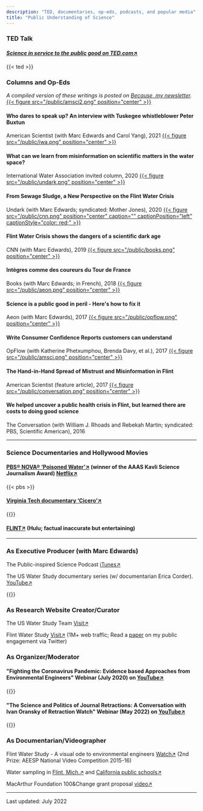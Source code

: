 ```yaml
---
description: "TED, documentaries, op-eds, podcasts, and popular media"
title: "Public Understanding of Science"
---
```


### **TED Talk**

#### [*Science in service to the public good on TED.com*↗](https://www.ted.com/talks/siddhartha_roy_science_in_service_to_the_public_good?language=en) 

{{< ted >}}

### **Columns and Op-Eds**

*A compiled version of these writings is posted on [Because, my newsletter](https://siddhartharoy.substack.com/).*
[{{< figure src="/public/amsci2.png" position="center" >}}](https://www.americanscientist.org/article/who-dares-to-speak-up)
#### Who dares to speak up? An interview with Tuskegee whistleblower Peter Buxtun
American Scientist (with Marc Edwards and Carol Yang), 2021
[{{< figure src="/public/iwa.png" position="center" >}}](https://iwa-network.org/what-can-we-learn-from-misinformation-on-scientific-matters-in-the-water-space/)
#### What can we learn from misinformation on scientific matters in the water space? 
International Water Association invited column, 2020
[{{< figure src="/public/undark.png" position="center" >}}](https://undark.org/2020/09/17/flint-water-crisis-sewage/)
#### From Sewage Sludge, a New Perspective on the Flint Water Crisis
Undark (with Marc Edwards; syndicated: Mother Jones), 2020
[{{< figure src="/public/cnn.png" position="center" caption="" captionPosition="left" captionStyle="color: red;" >}}](https://edition.cnn.com/2019/03/14/opinions/flint-water-myths-scientific-dark-age-roy-edwards/index.html)
#### Flint Water Crisis shows the dangers of a scientific dark age
CNN (with Marc Edwards), 2019
[{{< figure src="/public/books.png" position="center" >}}](https://www.books.fr/integres-coureurs-tour-de-france/)
#### Intègres comme des coureurs du Tour de France
Books (with Marc Edwards; in French), 2018
[{{< figure src="/public/aeon.png" position="center" >}}](https://aeon.co/essays/science-is-a-public-good-in-peril-heres-how-to-fix-it)
#### Science is a public good in peril - Here's how to fix it 
Aeon (with Marc Edwards), 2017
[{{< figure src="/public/opflow.png" position="center" >}}](https://awwa.onlinelibrary.wiley.com/doi/10.5991/OPF.2017.43.0010)
#### Write Consumer Confidence Reports customers can understand 
OpFlow (with Katherine Phetxumphou, Brenda Davy, et al.), 2017
[{{< figure src="/public/amsci.png" position="center" >}}](https://www.americanscientist.org/article/the-hand-in-hand-spread-of-mistrust-and-misinformation-in-flint)
#### The Hand-in-Hand Spread of Mistrust and Misinformation in Flint
American Scientist (feature article), 2017
[{{< figure src="/public/conversation.png" position="center" >}}](https://theconversation.com/we-helped-uncover-a-public-health-crisis-in-flint-but-learned-there-are-costs-to-doing-good-science-54227)
#### We helped uncover a public health crisis in Flint, but learned there are costs to doing good science
The Conversation (with William J. Rhoads and Rebekah Martin; syndicated: PBS, Scientific American), 2016

------

### **Science Documentaries and Hollywood Movies**

#### [PBS® NOVA® ‘Poisoned Water’↗](https://www.pbs.org/video/3001355667/) (winner of the AAAS Kavli Science Journalism Award)  [Netflix↗](https://www.netflix.com/title/81121185) 

{{< pbs >}}

#### [Virginia Tech documentary ‘Cicero’↗](https://www.youtube.com/watch?v=x1mrZ1zHb9o)

{{<youtube x1mrZ1zHb9o >}}

#### [FLINT↗](https://www.imdb.com/title/tt6397426/) (Hulu; factual inaccurate but entertaining)

------

### **As Executive Producer (with Marc Edwards)**

The Public-inspired Science Podcast [iTunes↗](https://podcasts.apple.com/us/podcast/public-inspired-science/id1473322295) 

The US Water Study documentary series (w/ documentarian Erica Corder). [YouTube↗](https://www.youtube.com/playlist?list=PLoK83kxXhwqEB3cJiiA-NwGTLYkwBx4N3)

{{<YoutubeP PLoK83kxXhwqEB3cJiiA-NwGTLYkwBx4N3 >}}

### **As Research Website Creator/Curator**

The US Water Study Team [Visit↗](www.uswaterstudy.org)

Flint Water Study [Visit↗](www.flintwaterstudy.org)  (1M+ web traffic; Read a [paper](https://doi.org/10.1177/1075547017751948) on my public engagement via Twitter)

### **As Organizer/Moderator**

#### "Fighting the Coronavirus Pandemic: Evidence based Approaches from Environmental Engineers" Webinar (July 2020) on [YouTube↗](https://www.youtube.com/watch?v=ORFvtGF6YTY)

{{<youtube ORFvtGF6YTY >}}

#### "The Science and Politics of Journal Retractions: A Conversation with Ivan Oransky of Retraction Watch" Webinar (May 2022) on [YouTube↗](https://www.youtube.com/watch?v=r8Vdo_xNtjM)

{{<youtube r8Vdo_xNtjM >}}

### **As Documentarian/Videographer**

Flint Water Study - A visual ode to environmental engineers [Watch↗](https://www.youtube.com/watch?v=t0ZNYHB7TvE) (2nd Prize: AEESP National Video Competition 2015-16)

Water sampling in [Flint, Mich.↗](https://youtu.be/dEQDaPws2xk) and [California public schools↗](https://youtu.be/pxg9X9NMy4g)

MacArthur Foundation 100&Change grant proposal [video↗](https://youtu.be/j8Y2Q7WPLOE)

------

Last updated: July 2022
